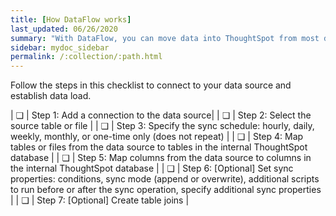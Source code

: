```yaml
---
title: [How DataFlow works]
last_updated: 06/26/2020
summary: "With DataFlow, you can move data into ThoughtSpot from most databases."
sidebar: mydoc_sidebar
permalink: /:collection/:path.html
---
```


Follow the steps in this checklist to connect to your data source and establish data load.

| &#10063; | Step 1: Add a connection to the data source|
| &#10063; | Step 2: Select the source table or file |
| &#10063; | Step 3: Specify the sync schedule: hourly, daily, weekly, monthly, or one-time only (does not repeat) |
| &#10063; | Step 4: Map tables or files from the data source to tables in the internal ThoughtSpot database |
| &#10063; | Step 5: Map columns from the data source to columns in the internal ThoughtSpot database |
| &#10063; | Step 6: [Optional] Set sync properties: conditions, sync mode (append or overwrite), additional scripts to run before or after the sync operation, specify additional sync properties |
| &#10063; | Step 7: [Optional] Create table joins |
